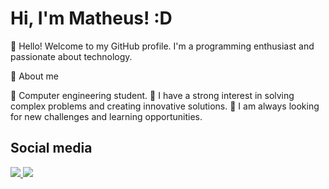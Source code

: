# Hi, I'm Matheus! :D

<div>
</div>

🌌 Hello! Welcome to my GitHub profile. I'm a programming enthusiast and passionate about technology.

🤩 About me

🚀 Computer engineering student.
🚀 I have a strong interest in solving complex problems and creating innovative solutions.
🚀 I am always looking for new challenges and learning opportunities.

## Social media


<a href="https://www.instagram.com/mth_vilasboas/" target="_blank">
  <img src="https://img.shields.io/badge/Instagram-E4405F?style=for-the-badge&logo=instagram&logoColor=white" />
</a>

<a href="https://www.linkedin.com/in/matheus-vilas-boas-siqueira-728161268/" target="_blank">
    <img src="https://img.shields.io/badge/LinkedIn-0077B5?style=for-the-badge&logo=linkedin&logoColor=white" /> 
</a> 
  
